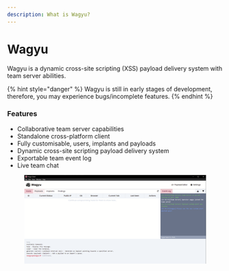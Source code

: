 ```yaml
---
description: What is Wagyu?
---
```


# Wagyu

Wagyu is a dynamic cross-site scripting (XSS) payload delivery system with team server abilities.

{% hint style="danger" %}
Wagyu is still in early stages of development, therefore, you may experience bugs/incomplete features.
{% endhint %}

### Features

* Collaborative team server capabilities
* Standalone cross-platform client
* Fully customisable, users, implants and payloads
* Dynamic cross-site scripting payload delivery system
* Exportable team event log
* Live team chat

<figure><img src=".gitbook/assets/dashboard.png" alt=""><figcaption></figcaption></figure>
